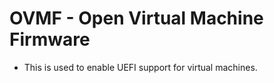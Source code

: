 # OVMF - Open Virtual Machine Firmware

- This is used to enable UEFI support for virtual machines. 